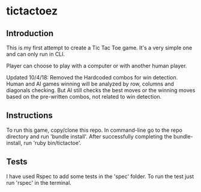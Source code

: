 # tictactoez

## Introduction

This is my first attempt to create a Tic Tac Toe game. It's a very simple one and can only run in CLI.

Player can choose to play with a computer or with another human player.

Updated 10/4/18: Removed the Hardcoded combos for win detection. Human and AI games winning will be analyzed by row, columns and diagonals checking. But AI still checks the best moves or the winning moves based on the pre-written combos, not related to win detection. 

## Instructions

To run this game, copy/clone this repo. In command-line go to the repo directory and run 'bundle install'. After successfully completing the bundle-install,
run 'ruby bin/tictactoe'.

## Tests
 I have used Rspec to add some tests in the 'spec' folder. To run the test just run 'rspec' in the terminal.
 
